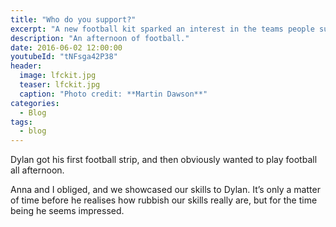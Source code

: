 ```yaml
---
title: "Who do you support?"
excerpt: "A new football kit sparked an interest in the teams people support!"
description: "An afternoon of football."
date: 2016-06-02 12:00:00
youtubeId: "tNFsga42P38"
header:
  image: lfckit.jpg
  teaser: lfckit.jpg
  caption: "Photo credit: **Martin Dawson**"
categories:
  - Blog
tags:
  - blog
---
```

Dylan got his first football strip, and then obviously wanted to play football all afternoon.

Anna and I obliged, and we showcased our skills to Dylan. It’s only a matter of time before he realises how rubbish our skills really are, but for the time being he seems impressed.
